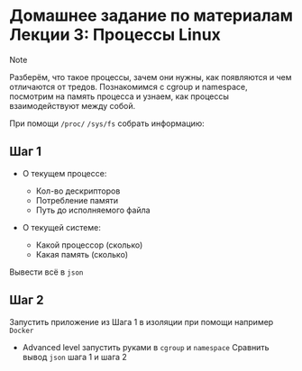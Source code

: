 # Домашнее задание по материалам Лекции 3: Процессы Linux
> [!NOTE]
> Разберём, что такое процессы, зачем они нужны, как появляются и чем отличаются от тредов. Познакомимся с cgroup и namespace, посмотрим на память процесса и узнаем, как процессы взаимодействуют между собой.

При помощи `/proc/` `/sys/fs` собрать информацию:
## Шаг 1
- О текущем процессе:
  - Кол-во дескрипторов
  - Потребление памяти
  - Путь до исполняемого файла

- О текущей системе:
  - Какой процессор (сколько)
  - Какая память (сколько)

Вывести всё в `json`

## Шаг 2
Запустить приложение из Шага 1 в изоляции при помощи например `Docker`
* Advanced level запустить руками в `cgroup` и `namespace`
Сравнить вывод `json` шага 1 и шага 2